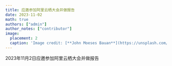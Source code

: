 ```yaml
---
title: 应邀参加阿里云栖大会并做报告
date: 2023-11-02
math: true
authors: ["admin"]
author_notes: ["contributor"]
image:
  placement: 2
  caption: 'Image credit: [**John Moeses Bauan**](https://unsplash.com/photos/OGZtQF8iC0g)'
---
```


2023年11月2日应邀参加阿里云栖大会并做报告